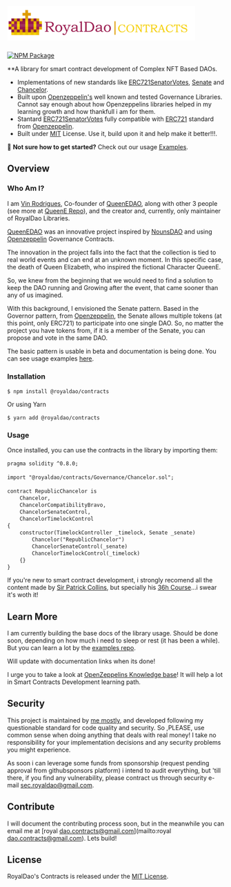 # <img src="https://github.com/RoyalDAO/royaldao-contracts/blob/RELEASE/assets/images/RoyalDAO_Logo.png" alt="RoyalDao" height="80px">

[![NPM Package](https://img.shields.io/npm/v/@royaldao/contracts.svg)](https://www.npmjs.org/package/@royaldao/contracts)

**A library for smart contract development of Complex NFT Based DAOs.

 * Implementations of new standards like [ERC721SenatorVotes](https://github.com/RoyalDAO/royaldao-contracts/blob/RELEASE/contracts/Token/ERC721/extensions/ERC721SenatorVotes.sol), [Senate](https://github.com/RoyalDAO/royaldao-contracts/blob/RELEASE/contracts/Governance/Senate.sol) and [Chancelor](https://github.com/RoyalDAO/royaldao-contracts/blob/RELEASE/contracts/Governance/Chancelor.sol).
 * Built upon [Openzeppelin's](https://www.openzeppelin.com/contracts) well known and tested Governance Libraries. Cannot say enough about how Openzeppelins libraries helped in my learning growth and how thankfull i am for them.
 * Stantard [ERC721SenatorVotes](https://github.com/RoyalDAO/royaldao-contracts/blob/RELEASE/contracts/Token/ERC721/extensions/ERC721SenatorVotes.sol) fully compatible with [ERC721](https://docs.openzeppelin.com/contracts/4.x/erc721) standard from [Openzeppelin](https://www.openzeppelin.com/contracts).
 * Built under [MIT](https://github.com/RoyalDAO/royaldao-contracts/blob/RELEASE/LICENSE) License. Use it, build upon it and help make it better!!!.

:mage: **Not sure how to get started?** Check out our usage [Examples](https://github.com/RoyalDAO/examples).

## Overview

### Who Am I?

I am [Vin Rodrigues](https://github.com/rodriguesmvinicius), Co-founder of [QueenEDAO](https://queene.wtf/), along with other 3 people (see more at [QueenE Repo](https://github.com/rodriguesmvinicius/QueenE_Contracts/blob/HEAD/README.md)), and the creator and, currently, only maintainer of RoyalDao Libraries.

[QueenEDAO](https://queene.wtf/) was an innovative project inspired by [NounsDAO](https://nouns.wtf/) and using [Openzeppelin](https://www.openzeppelin.com/) Governance Contracts.

The innovation in the project falls into the fact that the collection is tied to real world events and can end at an unknown moment.
In this specific case, the death of Queen Elizabeth, who inspired the fictional Character QueenE.

So, we knew from the beginning that we would need to find a solution to keep the DAO running and Growing after the event, that came sooner than any of us imagined.

With this background, I envisioned the Senate pattern. Based in the Governor pattern, from [Openzeppelin](https://www.openzeppelin.com/), the Senate allows multiple tokens (at this point, only ERC721) to participate into one single DAO. So, no matter the project you have tokens from, if it is a member of the Senate, you can propose and vote in the same DAO.

The basic pattern is usable in beta and documentation is being done. You can see usage examples [here](https://github.com/RoyalDAO/examples).

### Installation

```console
$ npm install @royaldao/contracts
```
Or using Yarn
```console
$ yarn add @royaldao/contracts
```

### Usage

Once installed, you can use the contracts in the library by importing them:

```solidity
pragma solidity ^0.8.0;

import "@royaldao/contracts/Governance/Chancelor.sol";

contract RepublicChancelor is
    Chancelor,
    ChancelorCompatibilityBravo,
    ChancelorSenateControl,
    ChancelorTimelockControl
{
    constructor(TimelockController _timelock, Senate _senate)
        Chancelor("RepublicChancelor")
        ChancelorSenateControl(_senate)
        ChancelorTimelockControl(_timelock)
    {}
}
```

If you're new to smart contract development, i strongly recomend all the content made by [Sir Patrick Collins](https://www.youtube.com/c/PatrickCollins), but specially his [36h Course](https://www.youtube.com/watch?v=gyMwXuJrbJQ)...i swear it's woth it!

## Learn More

I am currently building the base docs of the library usage. Should be done soon, depending on how much i need to sleep or rest (it has been a while).
But you can learn a lot by the [examples repo](https://github.com/RoyalDAO/examples).

Will update with documentation links when its done!

I urge you to take a look at [OpenZeppelins Knowledge base](https://docs.openzeppelin.com/)! It will help a lot in Smart Contracts Development learning path.

## Security

This project is maintained by [me mostly](https://github.com/rodriguesmvinicius), and developed following my questionable standard for code quality and security. So ,PLEASE, use common sense when doing anything that deals with real money! I take no responsibility for your implementation decisions and any security problems you might experience.

As soon i can leverage some funds from sponsorship (request pending approval from githubsponsors platform) i intend to audit everything, but 'till there, if you find any vulnerability, please contract us through security e-mail [sec.royaldao@gmail.com](mailto:sec.royaldao@gmail.com).

## Contribute

I will document the contributing process soon, but in the meanwhile you can email me at [royal dao.contracts@gmail.com](mailto:royal dao.contracts@gmail.com). Lets build!

## License

RoyalDao's Contracts is released under the [MIT License](LICENSE).
